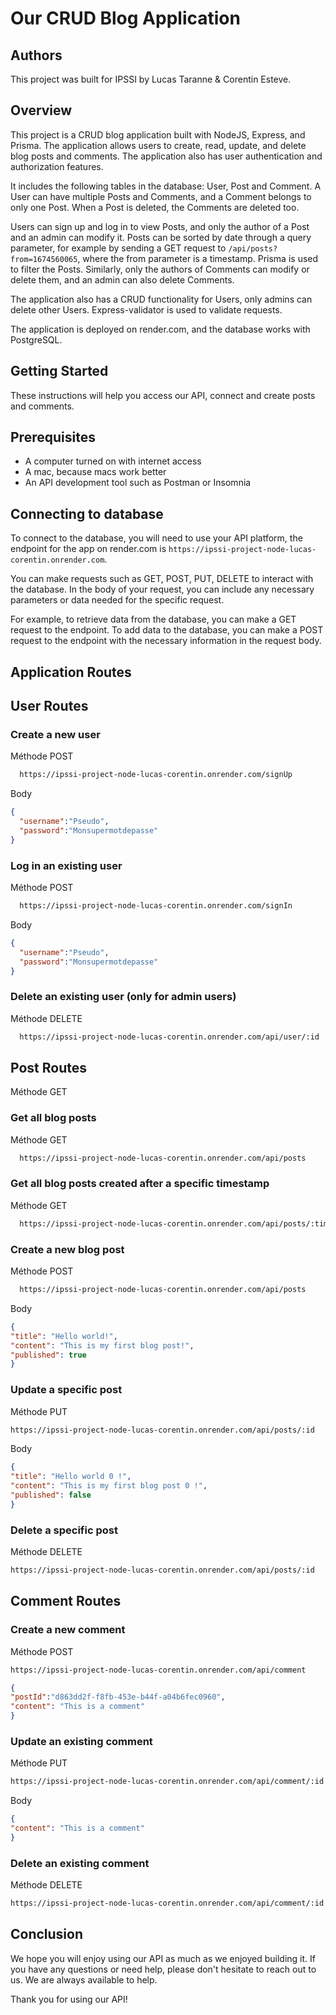 # Our CRUD Blog Application

## Authors
This project was built for IPSSI by Lucas Taranne & Corentin Esteve.

## Overview
This project is a CRUD blog application built with NodeJS, Express, and Prisma. The application allows users to create, read, update, and delete blog posts and comments. The application also has user authentication and authorization features.

It includes the following tables in the database: User, Post and Comment. A User can have multiple Posts and Comments, and a Comment belongs to only one Post. When a Post is deleted, the Comments are deleted too.

Users can sign up and log in to view Posts, and only the author of a Post and an admin can modify it. Posts can be sorted by date through a query parameter, for example by sending a GET request to `/api/posts?from=1674560065`, where the from parameter is a timestamp. Prisma is used to filter the Posts. Similarly, only the authors of Comments can modify or delete them, and an admin can also delete Comments.

The application also has a CRUD functionality for Users, only admins can delete other Users. Express-validator is used to validate requests.

The application is deployed on render.com, and the database works with PostgreSQL.

## Getting Started
These instructions will help you access our API, connect and create posts and comments.

## Prerequisites
- A computer turned on with internet access
- A mac, because macs work better
- An API development tool such as Postman or Insomnia

## Connecting to database

To connect to the database, you will need to use your API platform, the endpoint for the app on render.com is `https://ipssi-project-node-lucas-corentin.onrender.com`.

You can make requests such as GET, POST, PUT, DELETE to interact with the database. In the body of your request, you can include any necessary parameters or data needed for the specific request.

For example, to retrieve data from the database, you can make a GET request to the endpoint. To add data to the database, you can make a POST request to the endpoint with the necessary information in the request body.

## Application Routes

## User Routes

### Create a new user
Méthode POST
```HTML
  https://ipssi-project-node-lucas-corentin.onrender.com/signUp
```
Body
```JSON
{
  "username":"Pseudo",
  "password":"Monsupermotdepasse"
}
```
### Log in an existing user

Méthode POST
```HTML
  https://ipssi-project-node-lucas-corentin.onrender.com/signIn
```
Body
```JSON
{
  "username":"Pseudo",
  "password":"Monsupermotdepasse"
}
```
### Delete an existing user (only for admin users)

Méthode DELETE
```HTML
  https://ipssi-project-node-lucas-corentin.onrender.com/api/user/:id
```
## Post Routes

Méthode GET

### Get all blog posts
Méthode GET
```HTML
  https://ipssi-project-node-lucas-corentin.onrender.com/api/posts
```



### Get all blog posts created after a specific timestamp
Méthode GET
```HTML
  https://ipssi-project-node-lucas-corentin.onrender.com/api/posts/:timestamp
```



### Create a new blog post
Méthode POST
```HTML
  https://ipssi-project-node-lucas-corentin.onrender.com/api/posts
```
Body 
```JSON
{ 
"title": "Hello world!",
"content": "This is my first blog post!",
"published": true
}
```



### Update a specific post
Méthode PUT
```HTML
https://ipssi-project-node-lucas-corentin.onrender.com/api/posts/:id
```

Body
```JSON
{ 
"title": "Hello world 0 !",
"content": "This is my first blog post 0 !",
"published": false
}
```



### Delete a specific post
Méthode DELETE
```HTML
https://ipssi-project-node-lucas-corentin.onrender.com/api/posts/:id
```

## Comment Routes

### Create a new comment

Méthode POST
```HTML
https://ipssi-project-node-lucas-corentin.onrender.com/api/comment
```
```JSON
{
"postId":"d863dd2f-f8fb-453e-b44f-a04b6fec0960", 
"content": "This is a comment" 
}
```
### Update an existing comment

Méthode PUT
```HTML
https://ipssi-project-node-lucas-corentin.onrender.com/api/comment/:id
```
Body
```JSON
{
"content": "This is a comment" 
}
```
### Delete an existing comment

Méthode DELETE
```HTML
https://ipssi-project-node-lucas-corentin.onrender.com/api/comment/:id
```




## Conclusion

We hope you will enjoy using our API as much as we enjoyed building it. If you have any questions or need help, please don't hesitate to reach out to us. We are always available to help.

Thank you for using our API! 
